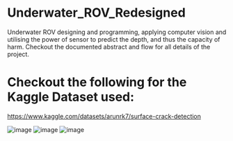 # Underwater_ROV_Redesigned
Underwater ROV designing and programming, applying computer vision and utilising the power of sensor to predict the depth, and thus the capacity of harm.
Checkout the documented abstract and flow for all details of the project.

# Checkout the following for the Kaggle Dataset used:
https://www.kaggle.com/datasets/arunrk7/surface-crack-detection

![image](https://github.com/user-attachments/assets/5629d951-9fd1-4ceb-a98b-e6a8235e7cdb)
![image](https://github.com/user-attachments/assets/62093282-d9f9-4f4e-b26f-4d6e82194f57)
![image](https://github.com/user-attachments/assets/673c223c-a0a8-498d-8521-185b19094098)
